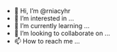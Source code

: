 - 👋 Hi, I’m @rniacyhr
- 👀 I’m interested in ...
- 🌱 I’m currently learning ...
- 💞️ I’m looking to collaborate on ...
- 📫 How to reach me ...

<!---
rniacyhr/rniacyhr is a ✨ special ✨ repository because its `README.md` (this file) appears on your GitHub profile.
You can click the Preview link to take a look at your changes.
--->
